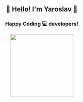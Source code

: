<h2 align="center">👋 Hello! I'm Yaroslav 🦝</h2>
<h3 align="center"> Happy Coding 💻 developers!</h3>

<p align="center" width="100%">
<img height=200 src="https://github-readme-stats.vercel.app/api?username=dreamcodestudio&show_icons=true&rank_icon=github&theme=nord" />
</p>
